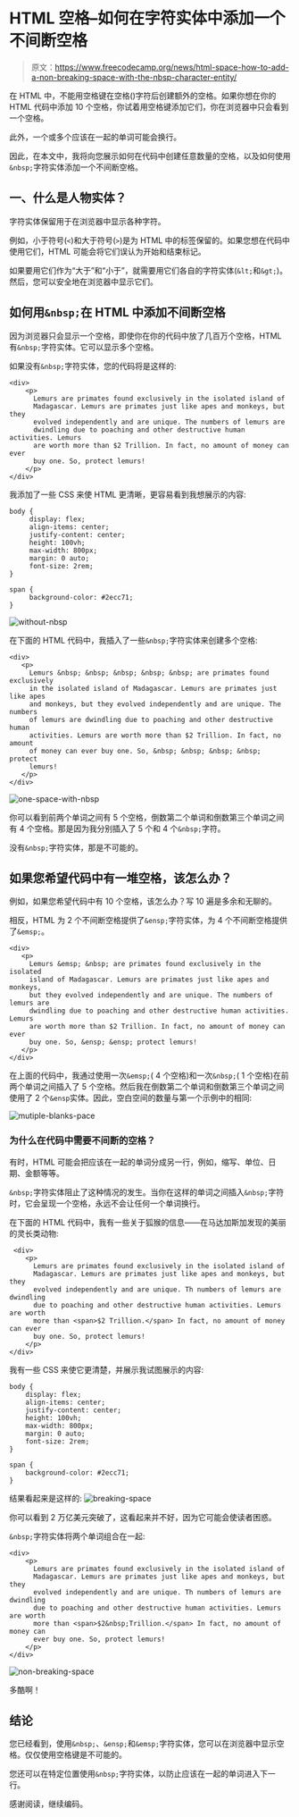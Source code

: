 # HTML 空格–如何在字符实体中添加一个不间断空格

> 原文：<https://www.freecodecamp.org/news/html-space-how-to-add-a-non-breaking-space-with-the-nbsp-character-entity/>

在 HTML 中，不能用空格键在空格()字符后创建额外的空格。如果你想在你的 HTML 代码中添加 10 个空格，你试着用空格键添加它们，你在浏览器中只会看到一个空格。

此外，一个或多个应该在一起的单词可能会换行。

因此，在本文中，我将向您展示如何在代码中创建任意数量的空格，以及如何使用`&nbsp;`字符实体添加一个不间断空格。

## 一、什么是人物实体？

字符实体保留用于在浏览器中显示各种字符。

例如，小于符号(`<`)和大于符号(`>`)是为 HTML 中的标签保留的。如果您想在代码中使用它们，HTML 可能会将它们误认为开始和结束标记。

如果要用它们作为“大于”和“小于”，就需要用它们各自的字符实体(`&lt;`和`&gt;`)。然后，您可以安全地在浏览器中显示它们。

## 如何用`&nbsp;`在 HTML 中添加不间断空格

因为浏览器只会显示一个空格，即使你在你的代码中放了几百万个空格，HTML 有`&nbsp;`字符实体。它可以显示多个空格。

如果没有`&nbsp;`字符实体，您的代码将是这样的:

```
<div>
    <p>
      Lemurs are primates found exclusively in the isolated island of
      Madagascar. Lemurs are primates just like apes and monkeys, but they
      evolved independently and are unique. The numbers of lemurs are
      dwindling due to poaching and other destructive human activities. Lemurs
      are worth more than $2 Trillion. In fact, no amount of money can ever
      buy one. So, protect lemurs!
    </p>
</div> 
```

我添加了一些 CSS 来使 HTML 更清晰，更容易看到我想展示的内容:

```
body {
     display: flex;
     align-items: center;
     justify-content: center;
     height: 100vh;
     max-width: 800px;
     margin: 0 auto;
     font-size: 2rem;
}

span {
     background-color: #2ecc71;
} 
```

![without-nbsp](img/92c08c8f64430b9c6452e1a5bcaa33c9.png)

在下面的 HTML 代码中，我插入了一些`&nbsp;`字符实体来创建多个空格:

```
<div>
   <p>
     Lemurs &nbsp; &nbsp; &nbsp; &nbsp; &nbsp; are primates found exclusively
     in the isolated island of Madagascar. Lemurs are primates just like apes
     and monkeys, but they evolved independently and are unique. The numbers
     of lemurs are dwindling due to poaching and other destructive human
     activities. Lemurs are worth more than $2 Trillion. In fact, no amount
     of money can ever buy one. So, &nbsp; &nbsp; &nbsp; &nbsp; protect
     lemurs!
   </p>
</div> 
```

![one-space-with-nbsp](img/1bef065e3a0de9caf3cfc08a2a5903d0.png)

你可以看到前两个单词之间有 5 个空格，倒数第二个单词和倒数第三个单词之间有 4 个空格。那是因为我分别插入了 5 个和 4 个`&nbsp;`字符。

没有`&nbsp;`字符实体，那是不可能的。

## 如果您希望代码中有一堆空格，该怎么办？

例如，如果您希望代码中有 10 个空格，该怎么办？写 10 遍是多余和无聊的。

相反，HTML 为 2 个不间断空格提供了`&ensp;`字符实体，为 4 个不间断空格提供了`&emsp;`。

```
<div>
   <p>
     Lemurs &emsp; &nbsp; are primates found exclusively in the isolated
     island of Madagascar. Lemurs are primates just like apes and monkeys,
     but they evolved independently and are unique. The numbers of lemurs are
     dwindling due to poaching and other destructive human activities. Lemurs
     are worth more than $2 Trillion. In fact, no amount of money can ever
     buy one. So, &ensp; &ensp; protect lemurs!
   </p>
</div> 
```

在上面的代码中，我通过使用一次`&emsp;`( 4 个空格)和一次`&nbsp;`( 1 个空格)在前两个单词之间插入了 5 个空格。然后我在倒数第二个单词和倒数第三个单词之间使用了 2 个`&ensp`实体。因此，空白空间的数量与第一个示例中的相同:

![mutiple-blanks-pace](img/04b6df818870e1e185a4dca324b28bac.png)

### 为什么在代码中需要不间断的空格？

有时，HTML 可能会把应该在一起的单词分成另一行，例如，缩写、单位、日期、金额等等。

`&nbsp;`字符实体阻止了这种情况的发生。当你在这样的单词之间插入`&nbsp;`字符时，它会呈现一个空格，永远不会让任何一个单词换行。

在下面的 HTML 代码中，我有一些关于狐猴的信息——在马达加斯加发现的美丽的灵长类动物:

```
 <div>
    <p>
      Lemurs are primates found exclusively in the isolated island of
      Madagascar. Lemurs are primates just like apes and monkeys, but they
      evolved independently and are unique. Th numbers of lemurs are dwindling
      due to poaching and other destructive human activities. Lemurs are worth
      more than <span>$2 Trillion.</span> In fact, no amount of money can ever
      buy one. So, protect lemurs!
    </p>
</div> 
```

我有一些 CSS 来使它更清楚，并展示我试图展示的内容:

```
body {
    display: flex;
    align-items: center;
    justify-content: center;
    height: 100vh;
    max-width: 800px;
    margin: 0 auto;
    font-size: 2rem;
}

span {
    background-color: #2ecc71;
} 
```

结果看起来是这样的:
![breaking-space](img/cb74d8baa6c18f5e742b5809ce427333.png)

你可以看到 2 万亿美元突破了，这看起来并不好，因为它可能会使读者困惑。

`&nbsp;`字符实体将两个单词组合在一起:

```
<div>
    <p>
      Lemurs are primates found exclusively in the isolated island of
      Madagascar. Lemurs are primates just like apes and monkeys, but they
      evolved independently and are unique. Th numbers of lemurs are dwindling
      due to poaching and other destructive human activities. Lemurs are worth
      more than <span>$2&nbsp;Trillion.</span> In fact, no amount of money can
      ever buy one. So, protect lemurs!
    </p>
</div> 
```

![non-breaking-space](img/874d4de959d939bdd2ac1cfedfc2a0cc.png)

多酷啊！

## 结论

您已经看到，使用`&nbsp;`、`&ensp;`和`&emsp;`字符实体，您可以在浏览器中显示空格。仅仅使用空格键是不可能的。

您还可以在特定位置使用`&nbsp;`字符实体，以防止应该在一起的单词进入下一行。

感谢阅读，继续编码。